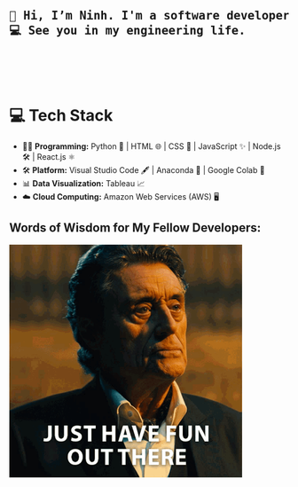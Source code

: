 <head>
  <pre>
    <h2>👋 Hi, I’m Ninh. I'm a software developer.
💻 See you in my engineering life.
    </h2>
  </pre>
</head>

<body>
    <h1>💻 Tech Stack</h1>
    <ul>
        <li>👨‍💻 <strong>Programming:</strong> Python 🐍 | HTML 🌐 | CSS 🎨 | JavaScript ✨ | Node.js 🛠️ | React.js ⚛️</li>
        <li>🛠️ <strong>Platform:</strong> Visual Studio Code 🖋️ | Anaconda 🐍 | Google Colab 📓</li>
        <li>📊 <strong>Data Visualization:</strong> Tableau 📈</li>
        <li>☁️ <strong>Cloud Computing:</strong> Amazon Web Services (AWS) 🖥️</li>
    </ul>
  
  <h2>Words of Wisdom for My Fellow Developers: </h2>
  <img src="/asset/John Wick meme.gif" alt="Winston's quote from John Wick" height="420">
</body>

<!---
ninh-nguyen01/ninh-nguyen01 is a ✨ special ✨ repository because its `README.md` (this file) appears on your GitHub profile.
You can click the Preview link to take a look at your changes.
--->
